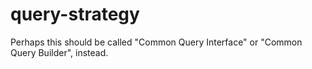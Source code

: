 # query-strategy

Perhaps this should be called "Common Query Interface" or "Common Query Builder", instead.
